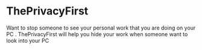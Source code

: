 # ThePrivacyFirst
Want to stop someone to see your personal work that you are doing on your PC . ThePrivacyFirst will help you hide your work when someone want to look into your PC
